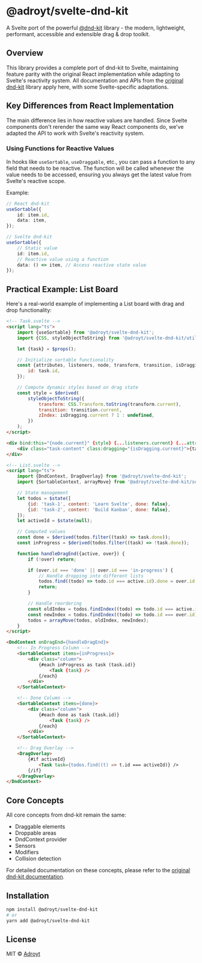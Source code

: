 # @adroyt/svelte-dnd-kit

A Svelte port of the powerful [@dnd-kit][dnd-kit] library - the modern, lightweight, performant, accessible and extensible drag & drop toolkit.

## Overview

This library provides a complete port of dnd-kit to Svelte, maintaining feature parity with the original React implementation while adapting to Svelte's reactivity system. All documentation and APIs from the [original dnd-kit][dnd-kit-docs] library apply here, with some Svelte-specific adaptations.

## Key Differences from React Implementation

The main difference lies in how reactive values are handled. Since Svelte components don't rerender the same way React components do, we've adapted the API to work with Svelte's reactivity system.

### Using Functions for Reactive Values

In hooks like `useSortable`, `useDraggable`, etc., you can pass a function to any field that needs to be reactive. The function will be called whenever the value needs to be accessed, ensuring you always get the latest value from Svelte's reactive scope.

Example:

```ts
// React dnd-kit
useSortable({
	id: item.id,
	data: item,
});

// Svelte dnd-kit
useSortable({
	// Static value
	id: item.id,
	// Reactive value using a function
	data: () => item, // Access reactive state value
});
```

## Practical Example: List Board

Here's a real-world example of implementing a List board with drag and drop functionality:

```html
<!-- Task.svelte -->
<script lang="ts">
	import {useSortable} from '@adroyt/svelte-dnd-kit';
	import {CSS, styleObjectToString} from '@adroyt/svelte-dnd-kit/utilities';

	let {task} = $props();

	// Initialize sortable functionality
	const {attributes, listeners, node, transform, transition, isDragging} = useSortable({
		id: task.id,
	});

	// Compute dynamic styles based on drag state
	const style = $derived(
		styleObjectToString({
			transform: CSS.Transform.toString(transform.current),
			transition: transition.current,
			zIndex: isDragging.current ? 1 : undefined,
		})
	);
</script>

<div bind:this="{node.current}" {style} {...listeners.current} {...attributes.current}>
	<div class="task-content" class:dragging="{isDragging.current}">{task.content}</div>
</div>
```

```html
<!-- List.svelte -->
<script lang="ts">
	import {DndContext, DragOverlay} from '@adroyt/svelte-dnd-kit';
	import {SortableContext, arrayMove} from '@adroyt/svelte-dnd-kit/sortable';

	// State management
	let todos = $state([
		{id: 'task-1', content: 'Learn Svelte', done: false},
		{id: 'task-2', content: 'Build Kanban', done: false},
	]);
	let activeId = $state(null);

	// Computed values
	const done = $derived(todos.filter((task) => task.done));
	const inProgress = $derived(todos.filter((task) => !task.done));

	function handleDragEnd({active, over}) {
		if (!over) return;

		if (over.id === 'done' || over.id === 'in-progress') {
			// Handle dropping into different lists
			todos.find((todo) => todo.id === active.id).done = over.id === 'done';
			return;
		}

		// Handle reordering
		const oldIndex = todos.findIndex((todo) => todo.id === active.id);
		const newIndex = todos.findIndex((todo) => todo.id === over.id);
		todos = arrayMove(todos, oldIndex, newIndex);
	}
</script>

<DndContext onDragEnd={handleDragEnd}>
	<!-- In Progress Column -->
	<SortableContext items={inProgress}>
		<div class="column">
			{#each inProgress as task (task.id)}
				<Task {task} />
			{/each}
		</div>
	</SortableContext>

	<!-- Done Column -->
	<SortableContext items={done}>
		<div class="column">
			{#each done as task (task.id)}
				<Task {task} />
			{/each}
		</div>
	</SortableContext>

	<!-- Drag Overlay -->
	<DragOverlay>
		{#if activeId}
			<Task task={todos.find((t) => t.id === activeId)} />
		{/if}
	</DragOverlay>
</DndContext>
```

## Core Concepts

All core concepts from dnd-kit remain the same:

- Draggable elements
- Droppable areas
- DndContext provider
- Sensors
- Modifiers
- Collision detection

For detailed documentation on these concepts, please refer to the [original dnd-kit documentation][dnd-kit-docs].

## Installation

```bash
npm install @adroyt/svelte-dnd-kit
# or
yarn add @adroyt/svelte-dnd-kit
```

## License

MIT © [Adroyt](https://github.com/adroyt)

[dnd-kit]: https://github.com/clauderic/dnd-kit
[dnd-kit-docs]: https://docs.dndkit.com/
